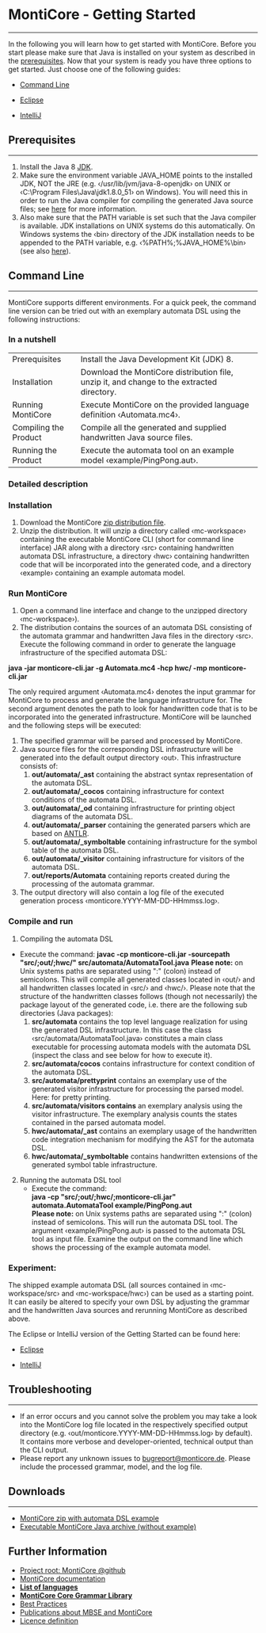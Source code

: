 <!-- (c) https://github.com/MontiCore/monticore -->
# MontiCore - Getting Started

---------------------
In the following you will learn how to get started with MontiCore. 
Before you start please make sure that Java is installed on your system as described 
in the [prerequisites](#prerequisites). Now that your system is ready you have three options to get started. 
Just choose one of the following guides:

-  [Command Line](#command-line)

-  [Eclipse](GettingStartedEclipse.md)

-  [IntelliJ](GettingStartedIntelliJ.md)


## Prerequisites

--------------------
1.  Install the Java 8 [JDK](https://www.oracle.com/technetwork/java/javase/downloads/index.html).
2.  Make sure the environment variable JAVA_HOME points to the installed JDK, 
NOT the JRE (e.g. ‹/usr/lib/jvm/java-8-openjdk› on UNIX or 
‹C:\Program Files\Java\jdk1.8.0_51› on Windows). You will need this in order to run the Java 
compiler for compiling the generated Java source files; see [here](https://stackoverflow.com/questions/tagged/java-home) for more information.
3.  Also make sure that the PATH variable is set such that the Java compiler is available.
 JDK installations on UNIX systems do this automatically. On Windows systems the ‹bin› directory of 
 the JDK installation needs to be appended to the PATH variable, e.g. ‹%PATH%;%JAVA_HOME%\bin› 
 (see also [here](https://stackoverflow.com/questions/2079635/how-can-i-set-the-path-variable-for-javac-so-i-can-manually-compile-my-java-wor)).

## Command Line

--------------------
MontiCore supports different environments. For a quick peek, the command line version can be tried out with an exemplary automata DSL using the following instructions:

### In a nutshell

| | |
|---|---|
|Prerequisites | Install the Java Development Kit (JDK) 8.|
|Installation | Download the MontiCore distribution file, unzip it, and change to the extracted directory.|
|Running MontiCore | Execute MontiCore on the provided language definition ‹Automata.mc4›.|
|Compiling the Product | Compile all the generated and supplied handwritten Java source files.|
|Running the Product | Execute the automata tool on an example model ‹example/PingPong.aut›.|

### Detailed description

### Installation
1.  Download the MontiCore [zip distribution file](http://www.monticore.de/gettingstarted/monticore-cli-6.0.0.zip).
2.  Unzip the distribution. It will unzip a directory called ‹mc-workspace› containing the executable MontiCore CLI (short for command line interface) JAR along with a directory ‹src› containing handwritten automata DSL infrastructure, a directory ‹hwc› containing handwritten code that will be incorporated into the generated code, and a directory ‹example› containing an example automata model.

### Run MontiCore
1.  Open a command line interface and change to the unzipped directory ‹mc-workspace›).
2.  The distribution contains the sources of an automata DSL consisting of the automata grammar and handwritten Java files in the directory ‹src›. Execute the following command in order to generate the language infrastructure of the specified automata DSL:

**java -jar monticore-cli.jar -g Automata.mc4 -hcp hwc/ -mp monticore-cli.jar**

The only required argument ‹Automata.mc4› denotes the input grammar 
for MontiCore to process and generate the language infrastructure for. 
The second argument denotes the path to look for handwritten code that is to be 
incorporated into the generated infrastructure.
MontiCore will be launched and the following steps will be executed:

1.  The specified grammar will be parsed and processed by MontiCore.
2.  Java source files for the corresponding DSL infrastructure will be generated into the default output directory ‹out›. This infrastructure consists of:
    1.  **out/automata/_ast** containing the abstract syntax representation of the automata DSL.
    2.  **out/automata/_cocos** containing infrastructure for context conditions of the automata DSL.
    3.  **out/automata/_od** containing infrastructure for printing object diagrams of the automata DSL.
    4.  **out/automata/_parser** containing the generated parsers which are based on [ANTLR](https://www.antlr.org/).
    5.  **out/automata/_symboltable** containing infrastructure for the symbol table of the automata DSL.
    6.  **out/automata/_visitor** containing infrastructure for visitors of the automata DSL.
    7.  **out/reports/Automata** containing reports created during the processing of the automata grammar.
3.  The output directory will also contain a log file of the executed generation process ‹monticore.YYYY-MM-DD-HHmmss.log›.
### Compile and run
1.  Compiling the automata DSL
*  Execute the command:
**javac -cp monticore-cli.jar -sourcepath "src/;out/;hwc/" src/automata/AutomataTool.java**
**Please note:** on Unix systems paths are separated using ":" (colon) instead of semicolons.
This will compile all generated classes located in ‹out/› and all handwritten classes located in ‹src/› and ‹hwc/›. Please note that the structure of the handwritten classes follows (though not necessarily) the package layout of the generated code, i.e. there are the following sub directories (Java packages):
    1.  **src/automata** contains the top level language realization for using the generated DSL infrastructure. In this case the class ‹src/automata/AutomataTool.java› constitutes a main class executable for processing automata models with the automata DSL (inspect the class and see below for how to execute it).
    2.  **src/automata/cocos** contains infrastructure for context condition of the automata DSL.
    3.  **src/automata/prettyprint** contains an exemplary use of the generated visitor infrastructure for processing the parsed model. Here: for pretty printing.
    4.  **src/automata/visitors contains** an exemplary analysis using the visitor infrastructure. The exemplary analysis counts the states contained in the parsed automata model.
    5.  **hwc/automata/_ast** contains an exemplary usage of the handwritten code integration mechanism for modifying the AST for the automata DSL.
    6.  **hwc/automata/_symboltable** contains handwritten extensions of the generated symbol table infrastructure.
2.  Running the automata DSL tool
    *  Execute the command: <br>
    **java -cp "src/;out/;hwc/;monticore-cli.jar" automata.AutomataTool example/PingPong.aut** <br>
    **Please note:** on Unix systems paths are separated using ":" (colon) instead of semicolons.
    This will run the automata DSL tool. The argument ‹example/PingPong.aut› is passed to the automata DSL tool as input file. Examine the output on the command line which shows the processing of the example automata model.

### Experiment:
The shipped example automata DSL (all sources contained in ‹mc-workspace/src› and ‹mc-workspace/hwc›) can be used as a starting point. It can easily be altered to specify your own DSL by adjusting the grammar and the handwritten Java sources and rerunning MontiCore as described above.

The Eclipse or IntelliJ version of the Getting Started can be found here:

-  [Eclipse](GettingStartedEclipse.md)

-  [IntelliJ](GettingStartedIntelliJ.md)

## Troubleshooting

----------------------
*  If an error occurs and you cannot solve the problem you may take a look into the MontiCore 
log file located in the respectively specified output directory 
(e.g. ‹out/monticore.YYYY-MM-DD-HHmmss.log› by default). 
It contains more verbose and developer-oriented, technical output than the CLI output.
*  Please report any unknown issues to <bugreport@monticore.de>. 
Please include the processed grammar, model, and the log file.

## Downloads

---------------------------------
*  [MontiCore zip with automata DSL example](http://www.monticore.de/gettingstarted/monticore-cli-6.0.0.zip)
*  [Executable MontiCore Java archive (without example)](http://www.monticore.de/gettingstarted/monticore-cli-6.0.0.zip)
 	
## Further Information

* [Project root: MontiCore @github](https://github.com/MontiCore/monticore)
* [MontiCore documentation](http://www.monticore.de/)
* [**List of languages**](https://github.com/MontiCore/monticore/blob/dev/docs/Languages.md)
* [**MontiCore Core Grammar Library**](https://github.com/MontiCore/monticore/blob/dev/monticore-grammar/src/main/grammars/de/monticore/Grammars.md)
* [Best Practices](https://github.com/MontiCore/monticore/blob/dev/docs/BestPractices.md)
* [Publications about MBSE and MontiCore](https://www.se-rwth.de/publications/)
* [Licence definition](https://github.com/MontiCore/monticore/blob/master/00.org/Licenses/LICENSE-MONTICORE-3-LEVEL.md)


